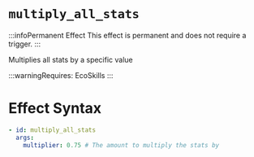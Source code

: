 # `multiply_all_stats`
:::infoPermanent Effect
This effect is permanent and does not require a trigger.
:::

Multiplies all stats by a specific value

:::warningRequires:
EcoSkills
:::

# Effect Syntax
```yaml
- id: multiply_all_stats
  args:
    multiplier: 0.75 # The amount to multiply the stats by
```
